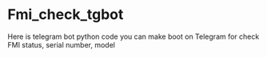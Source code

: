 # Fmi_check_tgbot
Here is telegram bot python code you can make boot on Telegram for check FMI status, serial number, model 
